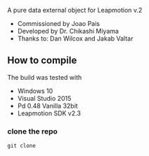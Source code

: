 
A pure data external object for Leapmotion v.2

- Commissioned by Joao Pais
- Developed by Dr. Chikashi Miyama
- Thanks to: Dan Wilcox and Jakab Valtar

## How to compile

The build was tested with
- Windows 10
- Visual Studio 2015
- Pd 0.48 Vanilla 32bit
- Leapmotion SDK v2.3

### clone the repo

```
git clone
```
